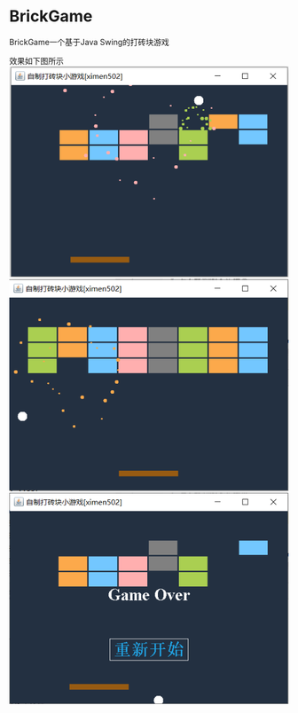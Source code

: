 # BrickGame
BrickGame一个基于Java Swing的打砖块游戏

效果如下图所示<br>
![alt tag](image/1.png)![alt tag](image/2.png)![alt tag](image/3.png)
